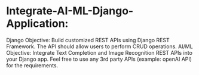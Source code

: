 # Integrate-AI-ML-Django-Application:
Django Objective:
Build customized REST APIs using Django REST Framework. The API should allow users to
perform CRUD operations.
AI/ML Objective:
Integrate Text Completion and Image Recognition REST APIs into your Django app. Feel free to
use any 3rd party APIs (example: openAI API) for the requirements.

